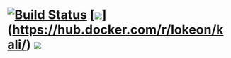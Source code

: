 # [![Build Status](https://dev.azure.com/lokeon/KaliLinuxDocker/_apis/build/status/Lokeon.KaliLinuxDocker)](https://dev.azure.com/lokeon/KaliLinuxDocker/_build/latest?definitionId=1) [![](https://images.microbadger.com/badges/version/lokeon/kali.svg)] (https://hub.docker.com/r/lokeon/kali/) [![](https://images.microbadger.com/badges/image/lokeon/kali.svg)](https://microbadger.com/images/lokeon/kali)
